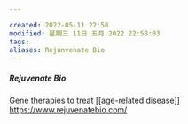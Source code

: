 ```yaml
---

created: 2022-05-11 22:58
modified: 星期三 11日 五月 2022 22:58:03
tags: 
aliases: Rejunvenate Bio
---
```


##### Rejuvenate Bio
Gene therapies to treat [[age-related disease]]
https://www.rejuvenatebio.com/
